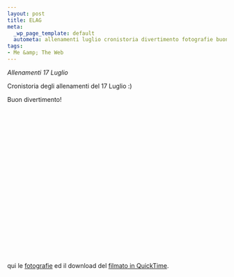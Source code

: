 ```yaml
--- 
layout: post
title: ELAG
meta: 
  _wp_page_template: default
  autometa: allenamenti luglio cronistoria divertimento fotografie buon degli
tags: 
- Me &amp; The Web
---
```

*Allenamenti 17 Luglio*

Cronistoria degli allenamenti del 17 Luglio :)  

Buon divertimento!  
<object width="425" height="350"><param name="movie" value="http://www.youtube.com/v/UP-q5tV58ag"></param><embed src="http://www.youtube.com/v/UP-q5tV58ag" type="application/x-shockwave-flash" width="400" height="350"></embed></object>  

qui le [fotografie](http://www.flickr.com/photos/lastknight/sets/72157594201435706/) ed il download del [filmato in QuickTime](/download/Elag%20HD.mov). 
